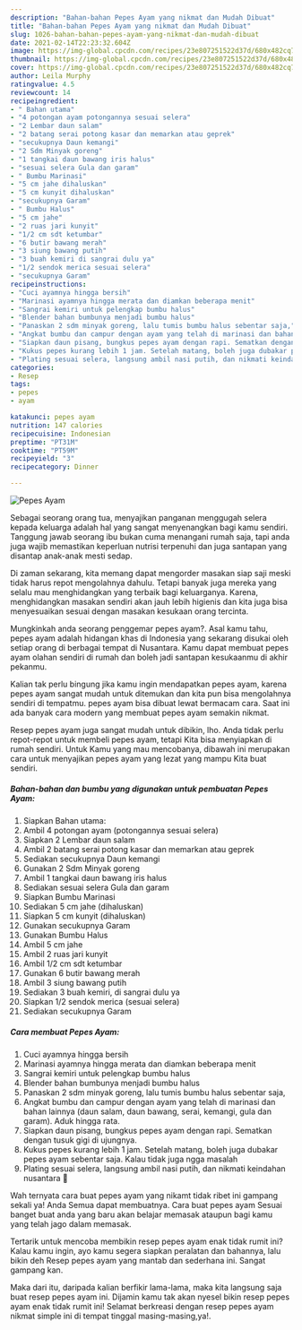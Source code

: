 ```yaml
---
description: "Bahan-bahan Pepes Ayam yang nikmat dan Mudah Dibuat"
title: "Bahan-bahan Pepes Ayam yang nikmat dan Mudah Dibuat"
slug: 1026-bahan-bahan-pepes-ayam-yang-nikmat-dan-mudah-dibuat
date: 2021-02-14T22:23:32.604Z
image: https://img-global.cpcdn.com/recipes/23e807251522d37d/680x482cq70/pepes-ayam-foto-resep-utama.jpg
thumbnail: https://img-global.cpcdn.com/recipes/23e807251522d37d/680x482cq70/pepes-ayam-foto-resep-utama.jpg
cover: https://img-global.cpcdn.com/recipes/23e807251522d37d/680x482cq70/pepes-ayam-foto-resep-utama.jpg
author: Leila Murphy
ratingvalue: 4.5
reviewcount: 14
recipeingredient:
- " Bahan utama"
- "4 potongan ayam potongannya sesuai selera"
- "2 Lembar daun salam"
- "2 batang serai potong kasar dan memarkan atau geprek"
- "secukupnya Daun kemangi"
- "2 Sdm Minyak goreng"
- "1 tangkai daun bawang iris halus"
- "sesuai selera Gula dan garam"
- " Bumbu Marinasi"
- "5 cm jahe dihaluskan"
- "5 cm kunyit dihaluskan"
- "secukupnya Garam"
- " Bumbu Halus"
- "5 cm jahe"
- "2 ruas jari kunyit"
- "1/2 cm sdt ketumbar"
- "6 butir bawang merah"
- "3 siung bawang putih"
- "3 buah kemiri di sangrai dulu ya"
- "1/2 sendok merica sesuai selera"
- "secukupnya Garam"
recipeinstructions:
- "Cuci ayamnya hingga bersih"
- "Marinasi ayamnya hingga merata dan diamkan beberapa menit"
- "Sangrai kemiri untuk pelengkap bumbu halus"
- "Blender bahan bumbunya menjadi bumbu halus"
- "Panaskan 2 sdm minyak goreng, lalu tumis bumbu halus sebentar saja,"
- "Angkat bumbu dan campur dengan ayam yang telah di marinasi dan bahan lainnya (daun salam, daun bawang, serai, kemangi, gula dan garam). Aduk hingga rata."
- "Siapkan daun pisang, bungkus pepes ayam dengan rapi. Sematkan dengan tusuk gigi di ujungnya."
- "Kukus pepes kurang lebih 1 jam. Setelah matang, boleh juga dubakar pepes ayam sebentar saja. Kalau tidak juga ngga masalah"
- "Plating sesuai selera, langsung ambil nasi putih, dan nikmati keindahan nusantara 🤤"
categories:
- Resep
tags:
- pepes
- ayam

katakunci: pepes ayam 
nutrition: 147 calories
recipecuisine: Indonesian
preptime: "PT31M"
cooktime: "PT59M"
recipeyield: "3"
recipecategory: Dinner

---
```



![Pepes Ayam](https://img-global.cpcdn.com/recipes/23e807251522d37d/680x482cq70/pepes-ayam-foto-resep-utama.jpg)

Sebagai seorang orang tua, menyajikan panganan menggugah selera kepada keluarga adalah hal yang sangat menyenangkan bagi kamu sendiri. Tanggung jawab seorang ibu bukan cuma menangani rumah saja, tapi anda juga wajib memastikan keperluan nutrisi terpenuhi dan juga santapan yang disantap anak-anak mesti sedap.

Di zaman  sekarang, kita memang dapat mengorder masakan siap saji meski tidak harus repot mengolahnya dahulu. Tetapi banyak juga mereka yang selalu mau menghidangkan yang terbaik bagi keluarganya. Karena, menghidangkan masakan sendiri akan jauh lebih higienis dan kita juga bisa menyesuaikan sesuai dengan masakan kesukaan orang tercinta. 



Mungkinkah anda seorang penggemar pepes ayam?. Asal kamu tahu, pepes ayam adalah hidangan khas di Indonesia yang sekarang disukai oleh setiap orang di berbagai tempat di Nusantara. Kamu dapat membuat pepes ayam olahan sendiri di rumah dan boleh jadi santapan kesukaanmu di akhir pekanmu.

Kalian tak perlu bingung jika kamu ingin mendapatkan pepes ayam, karena pepes ayam sangat mudah untuk ditemukan dan kita pun bisa mengolahnya sendiri di tempatmu. pepes ayam bisa dibuat lewat bermacam cara. Saat ini ada banyak cara modern yang membuat pepes ayam semakin nikmat.

Resep pepes ayam juga sangat mudah untuk dibikin, lho. Anda tidak perlu repot-repot untuk membeli pepes ayam, tetapi Kita bisa menyiapkan di rumah sendiri. Untuk Kamu yang mau mencobanya, dibawah ini merupakan cara untuk menyajikan pepes ayam yang lezat yang mampu Kita buat sendiri.

<!--inarticleads1-->

##### Bahan-bahan dan bumbu yang digunakan untuk pembuatan Pepes Ayam:

1. Siapkan  Bahan utama:
1. Ambil 4 potongan ayam (potongannya sesuai selera)
1. Siapkan 2 Lembar daun salam
1. Ambil 2 batang serai potong kasar dan memarkan atau geprek
1. Sediakan secukupnya Daun kemangi
1. Gunakan 2 Sdm Minyak goreng
1. Ambil 1 tangkai daun bawang iris halus
1. Sediakan sesuai selera Gula dan garam
1. Siapkan  Bumbu Marinasi
1. Sediakan 5 cm jahe (dihaluskan)
1. Siapkan 5 cm kunyit (dihaluskan)
1. Gunakan secukupnya Garam
1. Gunakan  Bumbu Halus
1. Ambil 5 cm jahe
1. Ambil 2 ruas jari kunyit
1. Ambil 1/2 cm sdt ketumbar
1. Gunakan 6 butir bawang merah
1. Ambil 3 siung bawang putih
1. Sediakan 3 buah kemiri, di sangrai dulu ya
1. Siapkan 1/2 sendok merica (sesuai selera)
1. Sediakan secukupnya Garam




<!--inarticleads2-->

##### Cara membuat Pepes Ayam:

1. Cuci ayamnya hingga bersih
1. Marinasi ayamnya hingga merata dan diamkan beberapa menit
1. Sangrai kemiri untuk pelengkap bumbu halus
1. Blender bahan bumbunya menjadi bumbu halus
1. Panaskan 2 sdm minyak goreng, lalu tumis bumbu halus sebentar saja,
1. Angkat bumbu dan campur dengan ayam yang telah di marinasi dan bahan lainnya (daun salam, daun bawang, serai, kemangi, gula dan garam). Aduk hingga rata.
1. Siapkan daun pisang, bungkus pepes ayam dengan rapi. Sematkan dengan tusuk gigi di ujungnya.
1. Kukus pepes kurang lebih 1 jam. Setelah matang, boleh juga dubakar pepes ayam sebentar saja. Kalau tidak juga ngga masalah
1. Plating sesuai selera, langsung ambil nasi putih, dan nikmati keindahan nusantara 🤤




Wah ternyata cara buat pepes ayam yang nikamt tidak ribet ini gampang sekali ya! Anda Semua dapat membuatnya. Cara buat pepes ayam Sesuai banget buat anda yang baru akan belajar memasak ataupun bagi kamu yang telah jago dalam memasak.

Tertarik untuk mencoba membikin resep pepes ayam enak tidak rumit ini? Kalau kamu ingin, ayo kamu segera siapkan peralatan dan bahannya, lalu bikin deh Resep pepes ayam yang mantab dan sederhana ini. Sangat gampang kan. 

Maka dari itu, daripada kalian berfikir lama-lama, maka kita langsung saja buat resep pepes ayam ini. Dijamin kamu tak akan nyesel bikin resep pepes ayam enak tidak rumit ini! Selamat berkreasi dengan resep pepes ayam nikmat simple ini di tempat tinggal masing-masing,ya!.

